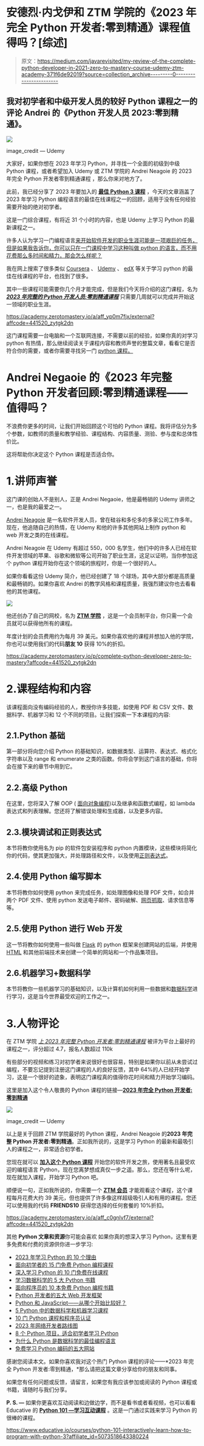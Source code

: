 # 安德烈·内戈伊和 ZTM 学院的《2023 年完全 Python 开发者:零到精通》课程值得吗？[综述]

> 原文：<https://medium.com/javarevisited/my-review-of-the-complete-python-developer-in-2021-zero-to-mastery-course-udemy-ztm-academy-371f6de92019?source=collection_archive---------0----------------------->

## 我对初学者和中级开发人员的较好 Python 课程之一的评论 Andrei 的《Python 开发人员 2023:零到精通》。

[![](img/c29acff4a20b5db52cab07fc6b65e4c4.png)](https://academy.zerotomastery.io/a/aff_yp0m7fjx/external?affcode=441520_zytgk2dn)

image_credit — Udemy

大家好，如果你想在 2023 年学习 Python，并寻找一个全面的初级到中级 Python 课程，或者希望加入 Udemy 或 ZTM 学院的 Andrei Neagoie 的 2023 年完全 Python 开发者零到精通课程 ，那么你来对地方了。

此前，我已经分享了 2023 年要加入的 [**最佳 Python 3 课程**](/javarevisited/10-best-python-certification-courses-from-coursera-4576890eb6b3) ，今天的文章涵盖了 2023 年学习 Python 编程语言的最佳在线课程之一的回顾，适用于没有任何经验需要开始的绝对初学者。

这是一门综合课程，有将近 31 个小时的内容，也是 Udemy 上学习 Python 的最新课程之一。

许多人认为学习一门编程语言[来开始软件开发的职业生涯可能是一项艰巨的任务，但是如果我告诉你，你可以只在一门课程中学习这种叫做 python 的语言，而不用花费那么多时间和精力，那会怎么样呢？](/javarevisited/python-or-java-which-programming-language-beginners-should-learn-in-2020-de992b2650ec)

我在网上搜索了很多类似 [Coursera](/javarevisited/10-best-python-certification-courses-from-coursera-4576890eb6b3) 、 [Udemy](/javarevisited/10-best-python-3-courses-on-udemy-ddd4e3ec5dbf) 、 [edX](/javarevisited/10-free-best-edx-certifications-and-courses-to-learn-online-3473d466f968) 等关于学习 python 的最佳在线课程的平台，也找到了很多。

其中一些课程可能需要你几个月才能完成，但是我们今天将介绍的这门课程，名为[***2023 年完整的 Python 开发人员:零到精通课程***](https://academy.zerotomastery.io/a/aff_yp0m7fjx/external?affcode=441520_zytgk2dn) 只需要几周就可以完成并开始这一领域的职业生涯。

<https://academy.zerotomastery.io/a/aff_yp0m7fjx/external?affcode=441520_zytgk2dn>  

这门课程需要一台电脑和一个互联网连接，不需要以前的经验，如果你真的对学习 python 有热情，那么继续阅读关于课程内容和教师声誉的整篇文章，看看它是否符合你的需要，或者你需要寻找另一门 [python 课程。](/javarevisited/8-advanced-python-programming-courses-for-intermediate-programmer-cc3bd47a4d19)

# Andrei Negaoie 的《2023 年完整 Python 开发者回顾:零到精通课程——值得吗？

不浪费你更多的时间，让我们开始回顾这个可怕的 Python 课程。我将评估分为多个参数，如教师的质量和教学经验、课程结构、内容质量、测验、参与度和总体性价比。

这将帮助你决定这个 Python 课程是否适合你。

# 1.讲师声誉

这门课的创始人不是别人，正是 Andrei Negaoie，他是最畅销的 Udemy 讲师之一，也是我的最爱之一。

[Andrei Neagoie](https://click.linksynergy.com/deeplink?id=JVFxdTr9V80&mid=39197&murl=https%3A%2F%2Fwww.udemy.com%2Fuser%2Fandrei-neagoie%2F) 是一名软件开发人员，曾在硅谷和多伦多的多家公司工作多年。现在，他追随自己的热情，在 Udemy 和他的许多其他网站上制作 python 和 web 开发之类的在线课程。

Andrei Neagoie 在 Udemy 有超过 550，000 名学生，他们中的许多人已经在软件开发领域的苹果、谷歌和微软等公司开始了职业生涯，这足以证明，当你参加这个 python 课程开始你在这个领域的旅程时，你是一个很好的人。

如果你看看这份 Udemy 简介，他已经创建了 18 个球场，其中大部分都是高质量和最畅销的。如果你喜欢 Andrei 的教学风格和课程质量，我强烈建议你也去看看他的其他课程。

[![](img/050677f9f9ea2630b5a3bf4fd6e16946.png)](https://click.linksynergy.com/deeplink?id=JVFxdTr9V80&mid=39197&murl=https%3A%2F%2Fwww.udemy.com%2Fuser%2Fandrei-neagoie%2F)

他还创办了自己的网校，名为 [**ZTM 学院**](https://academy.zerotomastery.io/p/complete-python-developer-zero-to-mastery?affcode=441520_zytgk2dn) ，这是一个会员制平台，你只需一个会员就可以获得他所有的课程。

年度计划的会员费用约为每月 39 美元。如果你喜欢他的课程并想加入他的学院，你也可以使用我们的代码**朋友 10** 获得 10%的折扣。

<https://academy.zerotomastery.io/p/complete-python-developer-zero-to-mastery?affcode=441520_zytgk2dn>  

# 2.课程结构和内容

该课程面向没有编码经验的人，教授你许多技能，如使用 PDF 和 CSV 文件、数据科学、机器学习和 12 个不同的项目。让我们探索一下本课程的内容:

## 2.1.Python 基础

第一部分将向您介绍 Python 的基础知识，如数据类型、运算符、表达式、格式化字符串以及 range 和 enumerate 之类的函数。你将会学到这门语言的基础，你将会在接下来的章节中用到它。

## 2.2.高级 Python

在这里，您将深入了解 OOP ( [面向对象编程](/javarevisited/my-favorite-courses-to-learn-object-oriented-programming-and-design-in-2019-197bab351733))以及继承和函数式编程，如 lambda 表达式和列表理解。您还将了解错误处理和生成器，以及更多内容。

## 2.3.模块调试和正则表达式

本节将教你使用名为 pip 的软件包安装程序和 python 内置模块，这些模块将简化你的代码，使其更加强大，并处理路径和文件，以及使用[正则表达式](/javarevisited/7-best-regular-expression-courses-for-developers-to-learn-in-2021-9b8cb37bb3a5)。

## 2.4.使用 Python 编写脚本

本节将教你如何使用 python 来完成任务，如处理图像和处理 PDF 文件，如合并两个 PDF 文件、使用 python 发送电子邮件、密码破解、[网页抓取](https://javarevisited.blogspot.com/2020/06/top-5-web-scrapping-tools-best-of-lot.html)、请求信息等等。

## 2.5.使用 Python 进行 Web 开发

这一节将教你如何使用一些叫做 [Flask](/javarevisited/5-best-python-flask-courses-for-beginners-2f262f8e23da) 的 python 框架来创建网站的后端，并使用 [HTML](/javarevisited/10-best-html-and-css-courses-for-beginners-in-2021-6757eec00032) 和其他前端技术来创建一个简单的网站和一个作品集项目。

## 2.6.机器学习+数据科学

本节将教你一些机器学习的基础知识，以及计算机如何利用一些数据和[数据科学](/javarevisited/my-favorite-data-science-and-machine-learning-courses-from-coursera-udemy-and-pluralsight-eafc73acc73f)进行学习，这是当今世界最受欢迎的工作之一。

# 3.人物评论

在 ZTM 学院 [*上 2023 年完整 Python 开发者:零到精通课程*](https://academy.zerotomastery.io/a/aff_yp0m7fjx/external?affcode=441520_zytgk2dn) 被评为平台上最好的课程之一，评分超过 4.7，报名人数超过 110k

有些部分的视频和练习对初学者来说很好也很容易，特别是如果你以前从未尝试过编程，不要忘记提到注册这门课程的人的良好反馈，其中 64%的人已经开始学习，这是一个很好的迹象，表明这门课程真的值得你花时间和精力开始学习编码。

这里是加入这个令人敬畏的 Python 课程的链接—[**2023 年完全 Python 开发者:零到精通**](https://academy.zerotomastery.io/a/aff_yp0m7fjx/external?affcode=441520_zytgk2dn)

[![](img/c29acff4a20b5db52cab07fc6b65e4c4.png)](https://academy.zerotomastery.io/a/aff_yp0m7fjx/external?affcode=441520_zytgk2dn)

image_credit — Udemy

以上是关于回顾 ZTM 学院最好的 Python 课程，Andrei Neagoie 的**2023 年完整 Python 开发者:零到精通**。正如我所说的，这是学习 Python 的最新和最吸引人的课程之一，非常适合初学者。

您现在就可以 [**加入这个 Python 课程**](https://academy.zerotomastery.io/a/aff_yp0m7fjx/external?affcode=441520_zytgk2dn) 开始您的软件开发之旅，使用著名且最受欢迎的编程语言 Python，现在您离梦想成真仅一步之遥。那么，您还在等什么呢，现在就加入课程，开始学习 Python 吧。

顺便说一句，正如我所说的，你需要一个 [**ZTM 会员**](https://academy.zerotomastery.io/a/aff_c0gnlvf7/external?affcode=441520_zytgk2dn) 才能观看这个课程，这个课程每月花费大约 39 美元，但也提供了许多像这样超级吸引人和有用的课程。您还可以使用我的代码 **FRIENDS10** 获得您选择的任何套餐的 10%折扣。

<https://academy.zerotomastery.io/a/aff_c0gnlvf7/external?affcode=441520_zytgk2dn>  

其他 **Python 文章和资源**你可能会喜欢
如果你真的想深入学习 Python，这里有更多免费和付费的资源供你进一步学习:

*   [2023 年学习 Python 的 10 个理由](https://javarevisited.blogspot.com/2018/05/10-reasons-to-learn-python-programming.html)
*   [面向初学者的 15 门免费 Python 编程课程](/swlh/5-free-python-courses-for-beginners-to-learn-online-e1ca90687caf)
*   [深入学习 Python 的 10 门免费在线课程](https://javarevisited.blogspot.com/2018/12/10-free-python-courses-for-programmers.html)
*   [学习数据科学的 5 大 Python 书籍](https://javarevisited.blogspot.com/2019/08/top-5-python-books-for-data-science-and-machine-learning.html)
*   [面向程序员的 10 本免费 Python 编程书籍](http://www.java67.com/2017/05/top-7-free-python-programming-books-pdf-online-download.html)
*   [Python 开发者的五大 Web 开发框架](https://javarevisited.blogspot.com/2019/04/top-5-python-web-development-frameworks.html)
*   [Python 和 JavaScript——从哪个开始比较好？](https://javarevisited.blogspot.com/2019/05/python-vs-javascript-which-programming-language-beginners-should-learn.html)
*   [5 Python 中的数据科学和机器学习课程](https://javarevisited.blogspot.com/2018/03/top-5-data-science-and-machine-learning-online-courses-to-learn-online.html)
*   [10 门 Python 课程和程序员认证](https://javarevisited.blogspot.com/2020/02/10-best-coursera-courses--for-python.html)
*   [2023 年网络开发者路线图](https://hackernoon.com/the-2019-web-developer-roadmap-ab89ac3c380e)
*   [8 个 Python 项目，适合初学者学习 Python](/javarevisited/8-projects-you-can-buil-to-learn-python-in-2020-251dd5350d56)
*   [为什么 Python 是数据科学的最佳编程语言](https://javarevisited.blogspot.com/2020/05/why-python-is-best-programming-language.html)
*   [免费学习 Python 编码的五大网站](https://javarevisited.blogspot.com/2019/09/5-websites-to-learn-python-for-free.html)

感谢您阅读本文。如果你喜欢我对这个热门 Python 课程的评论——*2023 年完全 Python 开发者:零到精通，*那么请把这篇文章分享给你的朋友和同事。

如果您有任何问题或反馈，请留言，如果您有我应该参加或阅读的 Python 课程或书籍，请随时与我们分享。

**P. S. —** 如果你更喜欢互动阅读和边做边学，而不是看书或者看视频，也可以看看 Educative 的 [**Python 101 —学习互动课程**](https://www.educative.io/courses/python-101-interactively-learn-how-to-program-with-python-3?affiliate_id=5073518643380224) 。这是一门通过实践来学习 Python 的很棒的课程。

<https://www.educative.io/courses/python-101-interactively-learn-how-to-program-with-python-3?affiliate_id=5073518643380224> 